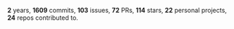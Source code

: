 **2** years, **1609** commits, **103** issues, **72** PRs, **114** stars, **22** personal projects, **24** repos contributed to.
